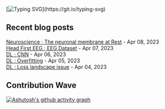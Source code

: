 
[![Typing SVG](https://readme-typing-svg.demolab.com?font=DM+Sans&duration=4000&pause=800&multiline=true&width=435&height=90&lines=Hi%2C+there.;Welcome+to+my+github+page!;Feel+free+to+look+around.)](https://git.io/typing-svg)
## Recent blog posts
[Neuroscience ; The neuronal membrane at Rest](https://neurai.tistory.com/38) - Apr 08, 2023<br>
[Head First EEG ; EEG Dataset](https://neurai.tistory.com/36) - Apr 07, 2023<br>
[DL ; CNN](https://neurai.tistory.com/35) - Apr 06, 2023<br>
[DL ; Overfitting](https://neurai.tistory.com/34) - Apr 05, 2023<br>
[DL ; Loss landscape issue](https://neurai.tistory.com/33) - Apr 04, 2023<br>

## Contribution Wave
[![Ashutosh's github activity graph](https://github-readme-activity-graph.cyclic.app/graph?username=ez-neurai&theme=nord)](https://github.com/ashutosh00710/github-readme-activity-graph)

<br>
